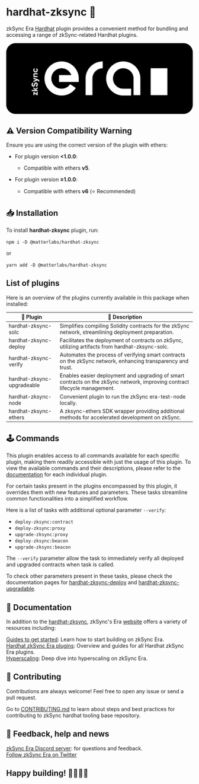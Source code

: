 # hardhat-zksync 🚀

zkSync Era [Hardhat](https://hardhat.org/) plugin provides a convenient method for bundling and accessing a range of zkSync-related Hardhat plugins.

![Era Logo](https://github.com/matter-labs/era-contracts/raw/main/eraLogo.svg)

## ⚠️ Version Compatibility Warning

Ensure you are using the correct version of the plugin with ethers:
- For plugin version **<1.0.0**:
  - Compatible with ethers **v5**.

- For plugin version **≥1.0.0**:
  - Compatible with ethers **v6** (⭐ Recommended)

## 📥 Installation

To install **hardhat-zksync** plugin, run:

`npm i -D @matterlabs/hardhat-zksync`

or

`yarn add -D @matterlabs/hardhat-zksync`

## List of plugins

Here is an overview of the plugins currently available in this package when installed:

| 🔌 Plugin                     | 📄 Description                                                                                                                    |
|-------------------------------|-----------------------------------------------------------------------------------------------------------------------------------|
| hardhat-zksync-solc           | Simplifies compiling Solidity contracts for the zkSync network, streamlining deployment preparation.                              |
| hardhat-zksync-deploy         | Facilitates the deployment of contracts on zkSync, utilizing artifacts from hardhat-zksync-solc.                            |
| hardhat-zksync-verify         | Automates the process of verifying smart contracts on the zkSync network, enhancing transparency and trust.                       |
| hardhat-zksync-upgradeable    | Enables easier deployment and upgrading of smart contracts on the zkSync network, improving contract lifecycle management.        |
| hardhat-zksync-node           | Convenient plugin to run the zkSync era-test-node locally.                                                                        |
| hardhat-zksync-ethers         | A zksync-ethers SDK wrapper providing additional methods for accelerated development on zkSync.                                   |

## 🕹 Commands

This plugin enables access to all commands available for each specific plugin, making them readily accessible with just the usage of this plugin. To view the available commands and their descriptions, please refer to the [documentation](https://v2-docs.zksync.io/api/hardhat/plugins.html#plugins) for each individual plugin.

For certain tasks present in the plugins encompassed by this plugin, it overrides them with new features and parameters. These tasks streamline common functionalities into a simplified workflow.

Here is a list of tasks with additional optional parameter `--verify`:

- `deploy-zksync:contract`
- `deploy-zksync:proxy` 
- `upgrade-zksync:proxy`
- `deploy-zksync:beacon`
- `upgrade-zksync:beacon`

The `--verify` parameter allow the task to immediately verify all deployed and upgraded contracts when task is called.

To check other parameters present in these tasks, please check the documentation pages for [hardhat-zksync-deploy](https://docs.zksync.io/build/tooling/hardhat/hardhat-zksync-deploy.html) and [hardhat-zksync-upgradable](https://docs.zksync.io/build/tooling/hardhat/hardhat-zksync-upgradable.html).

## 📝 Documentation

In addition to the [hardhat-zksync](https://era.zksync.io/docs/tools/hardhat/plugins.html), zkSync's Era [website](https://era.zksync.io/docs/) offers a variety of resources including:

[Guides to get started](https://era.zksync.io/docs/dev/building-on-zksync/hello-world.html): Learn how to start building on zkSync Era.\
[Hardhat zkSync Era plugins](https://era.zksync.io/docs/tools/hardhat/getting-started.html): Overview and guides for all Hardhat zkSync Era plugins.\
[Hyperscaling](https://era.zksync.io/docs/reference/concepts/hyperscaling.html#what-are-hyperchains): Deep dive into hyperscaling on zkSync Era.

## 🤝 Contributing

Contributions are always welcome! Feel free to open any issue or send a pull request.

Go to [CONTRIBUTING.md](https://github.com/matter-labs/hardhat-zksync/blob/main/.github/CONTRIBUTING.md) to learn about steps and best practices for contributing to zkSync hardhat tooling base repository.  


## 🙌 Feedback, help and news

[zkSync Era Discord server](https://join.zksync.dev/): for questions and feedback.\
[Follow zkSync Era on Twitter](https://twitter.com/zksync)

## Happy building! 👷‍♀️👷‍♂️